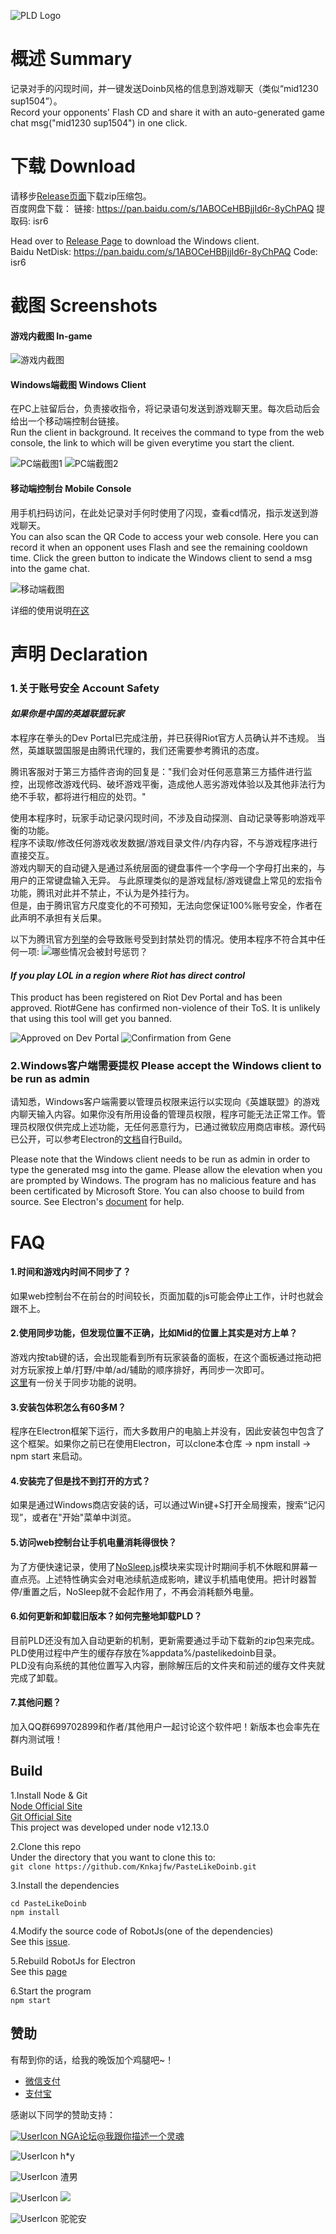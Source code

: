 ![PLD Logo](https://i.loli.net/2020/03/20/EFXrBngtQH41zuq.png)

# 概述 Summary
记录对手的闪现时间，并一键发送Doinb风格的信息到游戏聊天（类似“mid1230 sup1504”）。  
Record your opponents' Flash CD and share it with an auto-generated game chat msg("mid1230 sup1504") in one click.

# 下载 Download
请移步[Release页面](https://github.com/Knkajfw/PasteLikeDoinb/releases)下载zip压缩包。  
百度网盘下载：
链接: https://pan.baidu.com/s/1ABOCeHBBjjId6r-8yChPAQ 提取码: isr6

Head over to [Release Page](https://github.com/Knkajfw/PasteLikeDoinb/releases) to download the Windows client.  
Baidu NetDisk: https://pan.baidu.com/s/1ABOCeHBBjjId6r-8yChPAQ Code: isr6

# 截图 Screenshots
#### 游戏内截图 In-game

![游戏内截图](https://i.loli.net/2020/03/10/MOwG4At2k5PFTDH.png)

#### Windows端截图 Windows Client
在PC上驻留后台，负责接收指令，将记录语句发送到游戏聊天里。每次启动后会给出一个移动端控制台链接。  
Run the client in background. It receives the command to type from the web console, the link to which will be given everytime you start the client.

![PC端截图1](https://i.loli.net/2020/02/29/xVmj4k3LuD1bcJy.png) 
![PC端截图2](https://i.loli.net/2020/02/29/hiHfx1w47eNLP3j.png)

#### 移动端控制台 Mobile Console
用手机扫码访问，在此处记录对手何时使用了闪现，查看cd情况，指示发送到游戏聊天。  
You can also scan the QR Code to access your web console. Here you can record it when an opponent uses Flash and see the remaining cooldown time. Click the green button to indicate the Windows client to send a msg into the game chat.

![移动端截图](https://i.loli.net/2020/04/21/CyuBHoat4AE3qNs.jpg)

详细的使用说明[在这](https://jingyan.baidu.com/article/f79b7cb3b90f6cd044023ef9.html)

# 声明 Declaration
### 1.关于账号安全 Account Safety
#### *如果你是中国的英雄联盟玩家*
本程序在拳头的Dev Portal已完成注册，并已获得Riot官方人员确认并不违规。
当然，英雄联盟国服是由腾讯代理的，我们还需要参考腾讯的态度。

腾讯客服对于第三方插件咨询的回复是："我们会对任何恶意第三方插件进行监控，出现修改游戏代码、破坏游戏平衡，造成他人恶劣游戏体验以及其他非法行为绝不手软，都将进行相应的处罚。"  

使用本程序时，玩家手动记录闪现时间，不涉及自动探测、自动记录等影响游戏平衡的功能。  
程序不读取/修改任何游戏收发数据/游戏目录文件/内存内容，不与游戏程序进行直接交互。  
游戏内聊天的自动键入是通过系统层面的键盘事件一个字母一个字母打出来的，与用户的正常键盘输入无异。
与此原理类似的是游戏鼠标/游戏键盘上常见的宏指令功能，腾讯对此并不禁止，不认为是外挂行为。  
但是，由于腾讯官方尺度变化的不可预知，无法向您保证100%账号安全，作者在此声明不承担有关后果。

以下为腾讯官方[列举](https://kf.qq.com/faq/161223EN7j2i161223neURbE.html)的会导致账号受到封禁处罚的情况。使用本程序不符合其中任何一项:
![哪些情况会被封号惩罚？](https://i.loli.net/2020/03/11/C3uphM69K8LqWNr.png)

#### *If you play LOL in a region where Riot has direct control*

This product has been registered on Riot Dev Portal and has been approved. Riot#Gene has confirmed non-violence of their ToS. It is unlikely that using this tool will get you banned.  

![Approved on Dev Portal](https://i.loli.net/2020/03/20/eLIJXuT3sBoPhwV.png)
![Confirmation from Gene](https://i.loli.net/2020/03/20/Jlf2OQedC8v9TxA.png)

### 2.Windows客户端需要提权 Please accept the Windows client to be run as admin
请知悉，Windows客户端需要以管理员权限来运行以实现向《英雄联盟》的游戏内聊天输入内容。如果你没有所用设备的管理员权限，程序可能无法正常工作。管理员权限仅供完成上述功能，无任何恶意行为，已通过微软应用商店审核。源代码已公开，可以参考Electron的[文档](https://www.electronjs.org/docs/tutorial/application-packaging)自行Build。

Please note that the Windows client needs to be run as admin in order to type the generated msg into the game. Please allow the elevation when you are prompted by Windows. The program has no malicious feature and has been certificated by Microsoft Store. You can also choose to build from source. See Electron's [document](https://www.electronjs.org/docs/tutorial/application-packaging) for help.

# FAQ
#### 1.时间和游戏内时间不同步了？
如果web控制台不在前台的时间较长，页面加载的js可能会停止工作，计时也就会跟不上。

#### 2.使用同步功能，但发现位置不正确，比如Mid的位置上其实是对方上单？
游戏内按tab键的话，会出现能看到所有玩家装备的面板，在这个面板通过拖动把对方玩家按上单/打野/中单/ad/辅助的顺序排好，再同步一次即可。  
[这里](https://knkajfw.github.io/paste-like-doinb/TongBuShuoMing.html)有一份关于同步功能的说明。

#### 3.安装包体积怎么有60多M？
程序在Electron框架下运行，而大多数用户的电脑上并没有，因此安装包中包含了这个框架。如果你之前已在使用Electron，可以clone本仓库 -> npm install -> npm start 来启动。

#### 4.安装完了但是找不到打开的方式？
如果是通过Windows商店安装的话，可以通过Win键+S打开全局搜索，搜索“记闪现”，或者在"开始"菜单中浏览。

#### 5.访问web控制台让手机电量消耗得很快？
为了方便快速记录，使用了[NoSleep.js](https://github.com/richtr/NoSleep.js/)模块来实现计时期间手机不休眠和屏幕一直点亮。上述特性确实会对电池续航造成影响，建议手机插电使用。把计时器暂停/重置之后，NoSleep就不会起作用了，不再会消耗额外电量。

#### 6.如何更新和卸载旧版本？如何完整地卸载PLD？
目前PLD还没有加入自动更新的机制，更新需要通过手动下载新的zip包来完成。  
PLD使用过程中产生的缓存存放在%appdata%/pastelikedoinb目录。  
PLD没有向系统的其他位置写入内容，删除解压后的文件夹和前述的缓存文件夹就完成了卸载。  

#### 7.其他问题？
加入QQ群699702899和作者/其他用户一起讨论这个软件吧！新版本也会率先在群内测试哦！

## Build
1.Install Node & Git  
[Node Official Site](https://nodejs.org/en/)  
[Git Official Site](https://git-scm.com/)  
This project was developed under node v12.13.0

2.Clone this repo  
Under the directory that you want to clone this to:  
`git clone https://github.com/Knkajfw/PasteLikeDoinb.git`

3.Install the dependencies  
```
cd PasteLikeDoinb
npm install
```

4.Modify the source code of RobotJs(one of the dependencies)  
See this [issue](https://github.com/octalmage/robotjs/issues/530#issuecomment-570795846).

5.Rebuild RobotJs for Electron  
See this [page](https://github.com/electron/electron-rebuild)

6.Start the program  
`npm start`

## 赞助
有帮到你的话，给我的晚饭加个鸡腿吧~！
- [微信支付](https://i.loli.net/2020/03/23/FrDkPLMWT6GEQcm.png)
- [支付宝](https://i.loli.net/2020/03/21/9vq5wsBTU6lNXZr.jpg)

感谢以下同学的赞助支持：

<a href='https://bbs.nga.cn/nuke.php?func=ucp&uid=38983727'><img src='https://i.loli.net/2020/03/24/f1H78RurPmvS4zT.jpg' alt='UserIcon'> NGA论坛@我跟你描述一个灵魂</a>
<p><img src='https://i.loli.net/2020/03/24/f1H78RurPmvS4zT.jpg' alt='UserIcon'> h*y</p>
<p><img src='https://i.loli.net/2020/04/25/ojbDdfagcM6BxtP.jpg' alt='UserIcon'> 渣男</p>
<p><img src='https://i.loli.net/2020/04/25/k6JwxS8UmHV3ifh.jpg' alt='UserIcon'> <img src='https://i.loli.net/2020/04/25/PWB8UfI4YRoyd2J.png'></p>
<p><img src='https://i.loli.net/2020/04/25/CTXRoYUwyu62bke.jpg' alt='UserIcon'> 驼驼安</p>